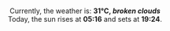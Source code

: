 <p  align="center"><br/>Currently, the weather is: <b> 31°C, <i>broken clouds</i></b></br>Today, the sun rises at <b>05:16</b> and sets at <b>19:24</b>.</p>